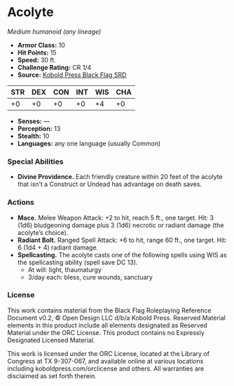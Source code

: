 # Acolyte

*Medium humanoid (any lineage)*

- **Armor Class:** 10
- **Hit Points:** 15
- **Speed:** 30 ft.
- **Challenge Rating:** CR 1/4
- **Source:** [Kobold Press Black Flag SRD](https://koboldpress.com/black-flag-roleplaying/)

| STR | DEX | CON | INT | WIS | CHA |
| --- | --- | --- | --- | --- | --- |
| +0 | +0 | +0 | +0 | +4 | +0 |

- **Senses:** —
- **Perception:** 13
- **Stealth:** 10
- **Languages:** any one language (usually Common)

### Special Abilities

- **Divine Providence.** Each friendly creature within 20 feet of the acolyte that isn’t a Construct or Undead has advantage on death saves.

### Actions

- **Mace.** Melee Weapon Attack: +2 to hit, reach 5 ft., one target. Hit: 3 (1d6) bludgeoning damage plus 3 (1d6) necrotic or radiant damage (the acolyte’s choice).
- **Radiant Bolt.** Ranged Spell Attack: +6 to hit, range 60 ft., one target. Hit: 6 (1d4 + 4) radiant damage.
- **Spellcasting.** The acolyte casts one of the following spells using WIS as the spellcasting ability (spell save DC 13).
	- At will: light, thaumaturgy
	- 3/day each: bless, cure wounds, sanctuary

### License

This work contains material from the Black Flag Roleplaying Reference Document v0.2, © Open Design LLC d/b/a Kobold Press. Reserved Material elements in this product include all elements designated as Reserved Material under the ORC License. This product contains no Expressly Designated Licensed Material.

This work is licensed under the ORC License, located at the Library of Congress at TX 9-307-067, and available online at various locations including koboldpress.com/orclicense and others. All warranties are disclaimed as set forth therein.

